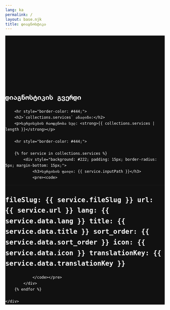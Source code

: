 ```yaml
---
lang: ka
permalink: /
layout: base.njk
title: დიაგნოსტიკა
---
```


<section style="padding-top: 150px; color: white; background: #111; font-family: monospace; font-size: 14px; line-height: 1.6;">
    <div class="container">
        <h1>დიაგნოსტიკის გვერდი</h1>
        
        <hr style="border-color: #444;">
        <h2>`collections.services` ანალიზი:</h2>
        <p>სერვისების რაოდენობა სულ: <strong>{{ collections.services | length }}</strong></p>
        
        <hr style="border-color: #444;">
        
        {% for service in collections.services %}
            <div style="background: #222; padding: 15px; border-radius: 5px; margin-bottom: 15px;">
                <h3>სერვისის ფაილი: {{ service.inputPath }}</h3>
                <pre><code>
---
fileSlug: {{ service.fileSlug }}
url: {{ service.url }}
lang: {{ service.data.lang }}
title: {{ service.data.title }}
sort_order: {{ service.data.sort_order }}
icon: {{ service.data.icon }}
translationKey: {{ service.data.translationKey }}
---
                </code></pre>
            </div>
        {% endfor %}
        
    </div>
</section>